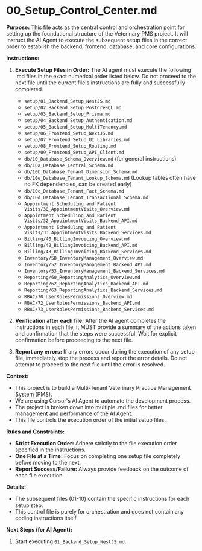 # 00_Setup_Control_Center.md

**Purpose:**
This file acts as the central control and orchestration point for setting up the foundational structure of the Veterinary PMS project. It will instruct the AI Agent to execute the subsequent setup files in the correct order to establish the backend, frontend, database, and core configurations.

**Instructions:**

1.  **Execute Setup Files in Order:**  The AI agent must execute the following .md files in the exact numerical order listed below. Do not proceed to the next file until the current file's instructions are fully and successfully completed.

    *   `setup/01_Backend_Setup_NestJS.md`
    *   `setup/02_Backend_Setup_PostgreSQL.md`
    *   `setup/03_Backend_Setup_Prisma.md`
    *   `setup/04_Backend_Setup_Authentication.md`
    *   `setup/05_Backend_Setup_MultiTenancy.md`
    *   `setup/06_Frontend_Setup_NextJS.md`
    *   `setup/07_Frontend_Setup_UI_Libraries.md`   
    *   `setup/08_Frontend_Setup_Routing.md`
    *   `setup/09_Frontend_Setup_API_Client.md`
    *   `db/10_Database_Schema_Overview.md` (for general instructions)
    *   `db/10a_Database_Central_Schema.md`
    *   `db/10b_Database_Tenant_Dimension_Schema.md`
    *   `db/10e_Database_Tenant_Lookup_Schema.md` (Lookup tables often have no FK dependencies, can be created early)
    *   `db/10c_Database_Tenant_Fact_Schema.md` 
    *   `db/10d_Database_Tenant_Transactional_Schema.md`
    *   `Appointment Scheduling and Patient Visits/30_AppointmentVisits_Overview.md`
    *   `Appointment Scheduling and Patient Visits/32_AppointmentVisits_Backend_API.md`
    *   `Appointment Scheduling and Patient Visits/33_AppointmentVisits_Backend_Services.md`
    *   `Billing/40_BillingInvoicing_Overview.md`
    *   `Billing/42_BillingInvoicing_Backend_API.md`
    *   `Billing/43_BillingInvoicing_Backend_Services.md`
    *   `Inventory/50_InventoryManagement_Overview.md`
    *   `Inventory/52_InventoryManagement_Backend_API.md`
    *   `Inventory/53_InventoryManagement_Backend_Services.md`
    *   `Reporting/60_ReportingAnalytics_Overview.md`
    *   `Reporting/62_ReportingAnalytics_Backend_API.md`
    *   `Reporting/63_ReportingAnalytics_Backend_Services.md`
    *   `RBAC/70_UserRolesPermissions_Overview.md`
    *   `RBAC/72_UserRolesPermissions_Backend_API.md`
    *   `RBAC/73_UserRolesPermissions_Backend_Services.md`
    
    



2.  **Verification after each file:** After the AI agent completes the instructions in each file, it MUST provide a summary of the actions taken and confirmation that the steps were successful.  Wait for explicit confirmation before proceeding to the next file.

3.  **Report any errors:** If any errors occur during the execution of any setup file, immediately stop the process and report the error details. Do not attempt to proceed to the next file until the error is resolved.

**Context:**

*   This project is to build a Multi-Tenant Veterinary Practice Management System (PMS).
*   We are using Cursor's AI Agent to automate the development process.
*   The project is broken down into multiple .md files for better management and performance of the AI Agent.
*   This file controls the execution order of the initial setup files.

**Rules and Constraints:**

*   **Strict Execution Order:**  Adhere strictly to the file execution order specified in the instructions.
*   **One File at a Time:**  Focus on completing one setup file completely before moving to the next.
*   **Report Success/Failure:**  Always provide feedback on the outcome of each file execution.

**Details:**

*   The subsequent files (01-10) contain the specific instructions for each setup step.
*   This control file is purely for orchestration and does not contain any coding instructions itself.

**Next Steps (for AI Agent):**

1.  Start executing `01_Backend_Setup_NestJS.md`.